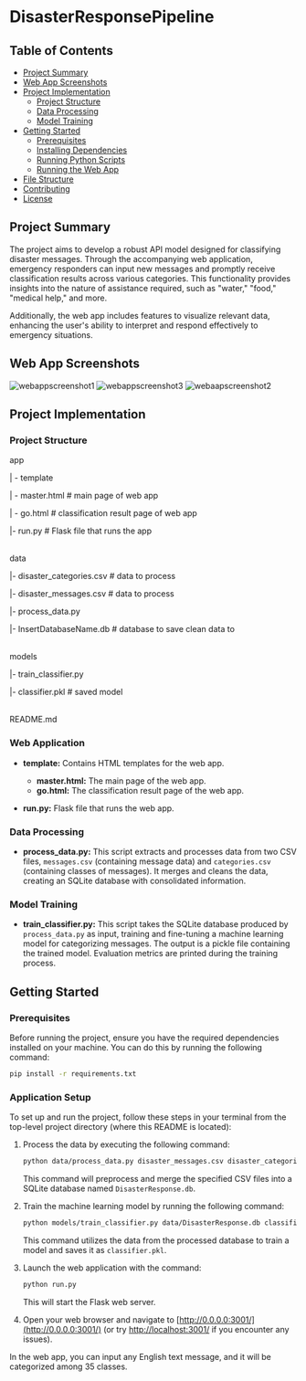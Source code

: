# DisasterResponsePipeline

## Table of Contents

- [Project Summary](#project-summary)
- [Web App Screenshots](#web_app_screenshots)
- [Project Implementation](#project_implementation)
  - [Project Structure](#project_structure)
  - [Data Processing](#data_preprocessing)
  - [Model Training](#model_training)
- [Getting Started](#getting-started)
  - [Prerequisites](#prerequisites)
  - [Installing Dependencies](#installing-dependencies)
  - [Running Python Scripts](#running-python-scripts)
  - [Running the Web App](#running-the-web-app)
- [File Structure](#file-structure)
- [Contributing](#contributing)
- [License](#license)

## Project Summary

The project aims to develop a robust API model designed for classifying disaster messages. Through the accompanying web application, emergency responders can input new messages and promptly receive classification results across various categories. This functionality provides insights into the nature of assistance required, such as "water," "food," "medical help," and more.

Additionally, the web app includes features to visualize relevant data, enhancing the user's ability to interpret and respond effectively to emergency situations.

## Web App Screenshots
![webappscreenshot1](https://github.com/reemaamr/DisasterResponsePipeline/assets/103683491/e744d3c3-d288-46f8-bf14-df9217662542)
![webappscreenshot3](https://github.com/reemaamr/DisasterResponsePipeline/assets/103683491/32b69fd6-d345-4454-8dd9-3b77afb2bdc3)
![webaapscreenshot2](https://github.com/reemaamr/DisasterResponsePipeline/assets/103683491/2b3ea8ed-3620-4c5a-b417-e8852f5fb8d6)

## Project Implementation

### Project Structure
app

| - template

| - master.html # main page of web app

| - go.html # classification result page of web app

|- run.py # Flask file that runs the app

<br>
data

|- disaster_categories.csv # data to process

|- disaster_messages.csv # data to process

|- process_data.py

|- InsertDatabaseName.db # database to save clean data to

<br>
models

|- train_classifier.py

|- classifier.pkl # saved model

<br>
README.md


### Web Application
- **template:** Contains HTML templates for the web app.
  - **master.html:** The main page of the web app.
  - **go.html:** The classification result page of the web app.

- **run.py:** Flask file that runs the web app.
 
### Data Processing

- **process_data.py:** This script extracts and processes data from two CSV files, `messages.csv` (containing message data) and `categories.csv` (containing classes of messages). It merges and cleans the data, creating an SQLite database with consolidated information.

### Model Training

- **train_classifier.py:** This script takes the SQLite database produced by `process_data.py` as input, training and fine-tuning a machine learning model for categorizing messages. The output is a pickle file containing the trained model. Evaluation metrics are printed during the training process.

## Getting Started

### Prerequisites

Before running the project, ensure you have the required dependencies installed on your machine. You can do this by running the following command:

```bash
pip install -r requirements.txt
```

### Application Setup
To set up and run the project, follow these steps in your terminal from the top-level project directory (where this README is located):

1. Process the data by executing the following command:

    ```bash
    python data/process_data.py disaster_messages.csv disaster_categories.csv DisasterResponse.db
    ```

   This command will preprocess and merge the specified CSV files into a SQLite database named `DisasterResponse.db`.

2. Train the machine learning model by running the following command:

    ```bash
    python models/train_classifier.py data/DisasterResponse.db classifier.pkl
    ```

   This command utilizes the data from the processed database to train a model and saves it as `classifier.pkl`.

3. Launch the web application with the command:

    ```bash
    python run.py
    ```

   This will start the Flask web server.

4. Open your web browser and navigate to [http://0.0.0.0:3001/](http://0.0.0.0:3001/) (or try [http://localhost:3001/](http://localhost:3001/) if you encounter any issues).

In the web app, you can input any English text message, and it will be categorized among 35 classes.
